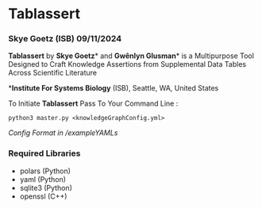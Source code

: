 # Tablassert
### Skye Goetz (ISB) 09/11/2024

**Tablassert** by **Skye Goetz**\* and **Gwênlyn Glusman**\* is a Multipurpose Tool Designed to Craft Knowledge Assertions from Supplemental Data Tables Across Scientific Literature

***Institute For Systems Biology** (ISB), Seattle, WA, United States

To Initiate **Tablassert** Pass To Your Command Line :
```
python3 master.py <knowledgeGraphConfig.yml>
```
*Config Format in /exampleYAMLs*

### Required Libraries
- polars (Python)
- yaml (Python)
- sqlite3 (Python)
- openssl (C++)
